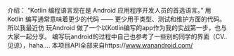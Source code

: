 介绍：
“Kotlin 编程语言现在是 Android 应用程序开发人员的首选语言。”
用 Kotlin 编写通常意味着更少的代码 —— 更少用于类型、测试和维护方面的代码。
所以我最近仿 玩Android 做了一个以Kotlin编写的app作为我的实战第一步，也与大家一起分享。
编写玩android的过程中自己也参考了一些别的同学的界面（CV..见谅），haha....
本项目API全部来自https://www.wanandroid.com/  
